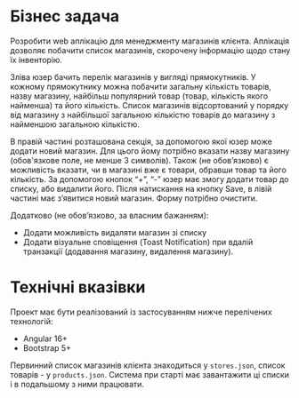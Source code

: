 # Бізнес задача

Розробити web аплікацію для менеджменту магазинів клієнта. Аплікація дозволяє побачити список магазинів, скорочену
інформацію щодо стану їх інвенторію.

Зліва юзер бачить перелік магазинів у вигляді прямокутників. У кожному прямокутнику можна побачити загальну кількість
товарів, назву магазину, найбільш популярний товар (товар, кількість якого найменша) та його кількість. Список магазинів
відсортований у порядку від магазину з найбільшої загальною кількістю товарів до магазину з найменшою загальною
кількістю.

В правій частині розташована секція, за допомогою якої юзер може додати новий магазин. Для цього йому потрібно вказати
назву магазину (обов'язкове поле, не менше 3 символів). Також (не обов’язково) є можливість вказати, чи в магазині вже є
товари, обравши товар та його кількість. За допомогою кнопок “+”, “-” юзер має змогу додати товар до списку, або
видалити його. Після натискання на кнопку Save, в лівій частині має з’явитися новий магазин. Форму потрібно очистити.

Додатково (не обов’язково, за власним бажанням):

- Додати можливість видаляти магазин зі списку
- Додати візуальне сповіщення (Toast Notification) при вдалій транзакції (додавання магазину, видалення магазину).

# Технічні вказівки

Проект має бути реалізований із застосуванням нижче перелічених технологій:

- Angular 16+
- Bootstrap 5+

Первинний список магазинів клієнта знаходиться у `stores.json`, список товарів - у `products.json`. Система при старті
має завантажити ці списки і в подальшому з ними працювати.

